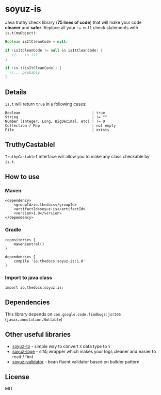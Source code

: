 # soyuz-is
Java truthy check library (**75 lines of code**) that will make your code **cleaner** and **safer**. Replace all your `!= null` check statements with `is.t(myObject)`:

```java
Boolean isItCleanCode = null;

if (isItCleanCode != null && isItCleanCode) {
   //... is it?
}

if (is.t(isItCleanCode)) {
  //... probably 
}
```

## Details
`is.t` will return `true` in a following cases:

```
Boolean                                 | true
String                                  | != ""
Number (Integer, Long, BigDecimal, etc) | != 0
Collection / Map                        | not empty
File                                    | exists
```

## TruthyCastableI
`TruthyCastableI` interface will allow you to make any class checkable by `is.t`. 

## How to use
### Maven
```
<dependency>
    <groupId>io.thedocs</groupId>
    <artifactId>soyuz-is</artifactId>
    <version>1.0</version>
</dependency>
```

### Gradle
```
repositories {
    mavenCentral()
}

dependencies {
    compile 'io.thedocs:soyuz-is:1.0'
}
```

### Import to java class
```
import io.thedocs.soyuz.is;
```

## Dependencies
This library depends on `com.google.code.findbugs:jsr305` (`javax.annotation.Nullable`)

## Other useful libraries
- [soyuz-to](https://github.com/thedocs-io/soyuz-to) - simple way to convert `X` data type to `Y`
- [soyuz-loge](https://github.com/thedocs-io/soyuz-loge) - slf4j wrapper which makes your logs cleaner and easier to read / find
- [soyuz-validator](https://github.com/thedocs-io/soyuz-validator) - bean fluent validator based on builder pattern

## License
MIT

